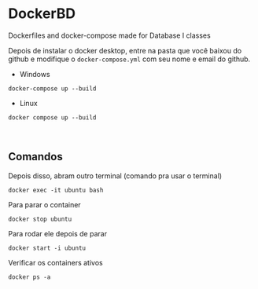 # DockerBD
Dockerfiles and docker-compose made for Database I classes


Depois de instalar o docker desktop, entre na pasta que você baixou do github e modifique o `docker-compose.yml` com seu nome e email do github.

* Windows
```
docker-compose up --build 
```
* Linux
```
docker compose up --build 
```
<br/>

## Comandos <br/>

Depois disso, abram outro terminal (comando pra usar o terminal)

```
docker exec -it ubuntu bash
```

Para parar o container
```
docker stop ubuntu
```

Para rodar ele depois de parar

```
docker start -i ubuntu
```


Verificar os containers ativos
```
docker ps -a
```

